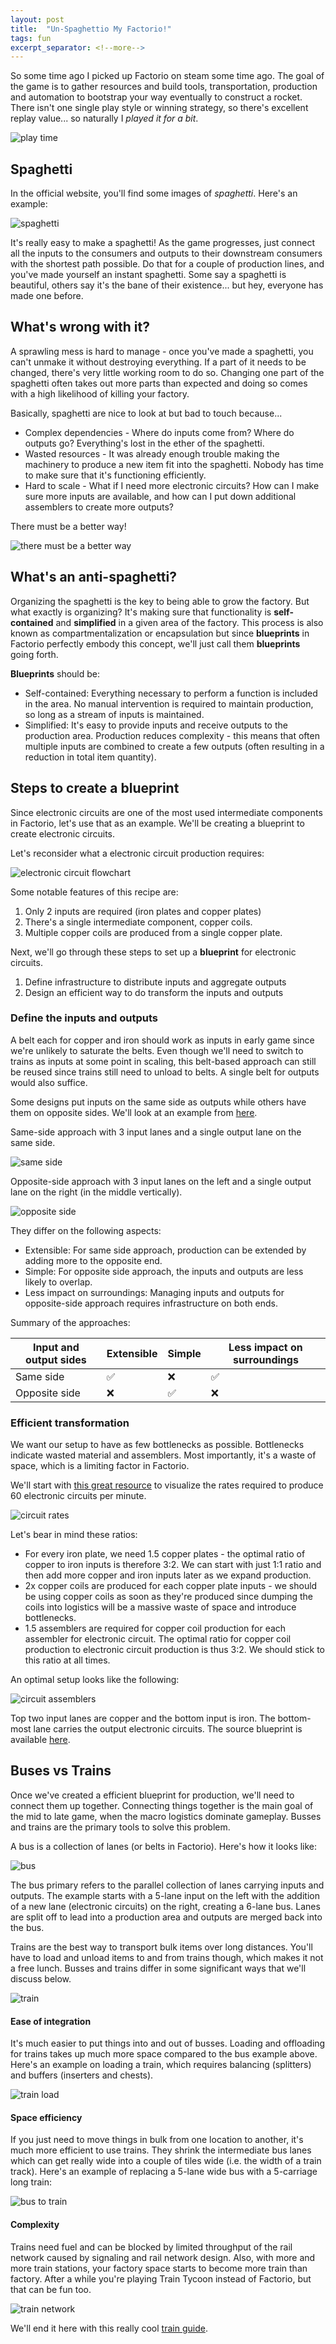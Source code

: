 ```yaml
---
layout: post
title:  "Un-Spaghettio My Factorio!"
tags: fun
excerpt_separator: <!--more-->
---
```


So some time ago I picked up Factorio on steam some time ago. The goal of the game is to gather resources and build tools, transportation, production and automation to bootstrap your way eventually to construct a rocket. There isn't one single play style or winning strategy, so there's excellent replay value... so naturally I *played it for a bit*.
<!--more-->

![play time](/assets/posts/2023-01-20/01_play_time.png)


## Spaghetti
In the official website, you'll find some images of *spaghetti*. Here's an example:

![spaghetti](/assets/posts/2023-01-20/02_spaghetti.jpg)

It's really easy to make a spaghetti! As the game progresses, just connect all the inputs to the consumers and outputs to their downstream consumers with the shortest path possible. Do that for a couple of production lines, and you've made yourself an instant spaghetti. Some say a spaghetti is beautiful, others say it's the bane of their existence... but hey, everyone has made one before.


## What's wrong with it? 
A sprawling mess is hard to manage - once you've made a spaghetti, you can't unmake it without destroying everything. If a part of it needs to be changed, there's very little working room to do so. Changing one part of the spaghetti often takes out more parts than expected and doing so comes with a high likelihood of killing your factory.

Basically, spaghetti are nice to look at but bad to touch because...
- Complex dependencies - Where do inputs come from? Where do outputs go? Everything's lost in the ether of the spaghetti.
- Wasted resources - It was already enough trouble making the machinery to produce a new item fit into the spaghetti. Nobody has time to make sure that it's functioning efficiently.
- Hard to scale - What if I need more electronic circuits? How can I make sure more inputs are available, and how can I put down additional assemblers to create more outputs? 

There must be a better way!

![there must be a better way](/assets/posts/2023-01-20/03_must_be_a_better_way.jpg)


## What's an anti-spaghetti?
Organizing the spaghetti is the key to being able to grow the factory. But what exactly is organizing? It's making sure that functionality is **self-contained** and **simplified** in a given area of the factory. This process is also known as compartmentalization or encapsulation but since **blueprints** in Factorio perfectly embody this concept, we'll just call them **blueprints** going forth.

**Blueprints** should be:
- Self-contained: Everything necessary to perform a function is included in the area. No manual intervention is required to maintain production, so long as a stream of inputs is maintained.
- Simplified: It's easy to provide inputs and receive outputs to the production area. Production reduces complexity - this means that often multiple inputs are combined to create a few outputs (often resulting in a reduction in total item quantity). 


## Steps to create a blueprint
Since electronic circuits are one of the most used intermediate components in Factorio, let's use that as an example. We'll be creating a blueprint to create electronic circuits.

Let's reconsider what a electronic circuit production requires:

![electronic circuit flowchart](/assets/posts/2023-01-20/04a_eg_dag.png)

Some notable features of this recipe are:
1. Only 2 inputs are required (iron plates and copper plates)
2. There's a single intermediate component, copper coils.
3. Multiple copper coils are produced from a single copper plate.

Next, we'll go through these steps to set up a **blueprint** for electronic circuits.
1. Define infrastructure to distribute inputs and aggregate outputs
2. Design an efficient way to do transform the inputs and outputs


### Define the inputs and outputs
A belt each for copper and iron should work as inputs in early game since we're unlikely to saturate the belts. Even though we'll need to switch to trains as inputs at some point in scaling, this belt-based approach can still be reused since trains still need to unload to belts. A single belt for outputs would also suffice.

Some designs put inputs on the same side as outputs while others have them on opposite sides. We'll look at an example from [here](https://factorioprints.com/view/-KjZIX7kOZQkjNigDi9o).

Same-side approach with 3 input lanes and a single output lane on the same side.

![same side](/assets/posts/2023-01-20/05b_same_side.png)

Opposite-side approach with 3 input lanes on the left and a single output lane on the right (in the middle vertically).

![opposite side](/assets/posts/2023-01-20/05a_opposite_side.png)

They differ on the following aspects:
- Extensible: For same side approach, production can be extended by adding more to the opposite end. 
- Simple: For opposite side approach, the inputs and outputs are less likely to overlap.
- Less impact on surroundings: Managing inputs and outputs for opposite-side approach requires infrastructure on both ends.

Summary of the approaches:

| Input and output sides | Extensible | Simple | Less impact on surroundings | 
| ---- | ---- | ---- | --- |
| Same side | ✅ | ❌ | ✅ | 
| Opposite side | ❌ | ✅ | ❌ |


### Efficient transformation
We want our setup to have as few bottlenecks as possible. Bottlenecks indicate wasted material and assemblers. Most importantly, it's a waste of space, which is a limiting factor in Factorio.

We'll start with [this great resource](https://kirkmcdonald.github.io/calc.html#tab=graph&data=1-1-19&items=electronic-circuit:f:1) to visualize the rates required to produce 60 electronic circuits per minute.

![circuit rates](/assets/posts/2023-01-20/04b_eg_rates.png)

Let's bear in mind these ratios:
- For every iron plate, we need 1.5 copper plates - the optimal ratio of copper to iron inputs is therefore 3:2. We can start with just 1:1 ratio and then add more copper and iron inputs later as we expand production.
- 2x copper coils are produced for each copper plate inputs - we should be using copper coils as soon as they're produced since dumping the coils into logistics will be a massive waste of space and introduce bottlenecks.
- 1.5 assemblers are required for copper coil production for each assembler for electronic circuit. The optimal ratio for copper coil production to electronic circuit production is thus 3:2. We should stick to this ratio at all times. 

An optimal setup looks like the following:

![circuit assemblers](/assets/posts/2023-01-20/06_circuit_assemblers.png)

Top two input lanes are copper and the bottom input is iron. The bottom-most lane carries the output electronic circuits. The source blueprint is available [here](https://www.factorio.school/view/-ND8sYSaE9kfSGD-6Hzd).


## Buses vs Trains
Once we've created a efficient blueprint for production, we'll need to connect them up together. Connecting things together is the main goal of the mid to late game, when the macro logistics dominate gameplay. Busses and trains are the primary tools to solve this problem.

A bus is a collection of lanes (or belts in Factorio). Here's how it looks like:

![bus](/assets/posts/2023-01-20/07_bus.png)

The bus primary refers to the parallel collection of lanes carrying inputs and outputs. The example starts with a 5-lane input on the left with the addition of a new lane (electronic circuits) on the right, creating a 6-lane bus. Lanes are split off to lead into a production area and outputs are merged back into the bus.

Trains are the best way to transport bulk items over long distances. You'll have to load and unload items to and from trains though, which makes it not a free lunch. Busses and trains differ in some significant ways that we'll discuss below.

![train](/assets/posts/2023-01-20/07_train.png)


#### Ease of integration
It's much easier to put things into and out of busses. Loading and offloading for trains takes up much more space compared to the bus example above. Here's an example on loading a train, which requires balancing (splitters) and buffers (inserters and chests).

![train load](/assets/posts/2023-01-20/07a_train.png)


#### Space efficiency
If you just need to move things in bulk from one location to another, it's much more efficient to use trains. They shrink the intermediate bus lanes which can get really wide into a couple of tiles wide (i.e. the width of a train track). Here's an example of replacing a 5-lane wide bus with a 5-carriage long train:

![bus to train](/assets/posts/2023-01-20/07b_bus_to_train.png)


#### Complexity
Trains need fuel and can be blocked by limited throughput of the rail network caused by signaling and rail network design. Also, with more and more train stations, your factory space starts to become more train than factory. After a while you're playing Train Tycoon instead of Factorio, but that can be fun too.

![train network](/assets/posts/2023-01-20/07c_train_network.png)

We'll end it here with this really cool [train guide](https://steamcommunity.com/sharedfiles/filedetails/?id=2737259470).
